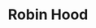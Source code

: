 ﻿---
title: "Robin Hood"
permalink: periodes_870.html
layout: periode
sidebar: periodes
pares:
  - id: -2
    title: "Fantasía"

fills:
jocsPrincipals:
  - title: "Richard the Lionheart"
    bggId: 232979
    dataInici: 
    dataFi: 

  - title: "The Legend of Robin Hood"
    bggId: 1695
    dataInici: 
    dataFi: 

jocsEscenaris:
jocsEpoca:
jocsEpocaEscenaris:
  - title: "Anachronism"
    bggId: 14038
    escenari: "Robin Hodd"
    dataInici: 
    dataFi: 

---
